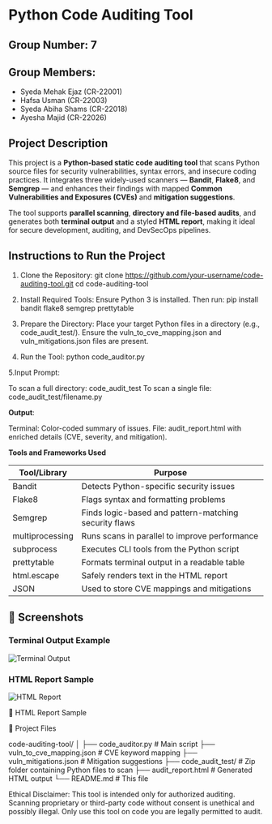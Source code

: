 #  Python Code Auditing Tool

##  Group Number: 7

##  Group Members:
- Syeda Mehak Ejaz (CR-22001)  
- Hafsa Usman (CR-22003)  
- Syeda Abiha Shams (CR-22018)  
- Ayesha Majid (CR-22026)  



##  Project Description

This project is a **Python-based static code auditing tool** that scans Python source files for security vulnerabilities, syntax errors, and insecure coding practices. It integrates three widely-used scanners — **Bandit**, **Flake8**, and **Semgrep** — and enhances their findings with mapped **Common Vulnerabilities and Exposures (CVEs)** and **mitigation suggestions**.

The tool supports **parallel scanning**, **directory and file-based audits**, and generates both **terminal output** and a styled **HTML report**, making it ideal for secure development, auditing, and DevSecOps pipelines.


##  Instructions to Run the Project
1. Clone the Repository:
git clone https://github.com/your-username/code-auditing-tool.git
cd code-auditing-tool

2. Install Required Tools:
Ensure Python 3 is installed. Then run:
pip install bandit flake8 semgrep prettytable
   
3. Prepare the Directory:
Place your target Python files in a directory (e.g., code_audit_test/).
Ensure the vuln_to_cve_mapping.json and vuln_mitigations.json files are present.

4. Run the Tool:
python code_auditor.py
   
5.Input Prompt:

To scan a full directory: code_audit_test
To scan a single file: code_audit_test/filename.py

**Output**:

Terminal: Color-coded summary of issues.
File: audit_report.html with enriched details (CVE, severity, and mitigation).

**Tools and Frameworks Used**


| Tool/Library     | Purpose                                                                |
|------------------|------------------------------------------------------------------------|
| Bandit           | Detects Python-specific security issues                                |
| Flake8           | Flags syntax and formatting problems                                   |
| Semgrep          | Finds logic-based and pattern-matching security flaws                  |
| multiprocessing  | Runs scans in parallel to improve performance                          |
| subprocess       | Executes CLI tools from the Python script                              |
| prettytable      | Formats terminal output in a readable table                            |
| html.escape      | Safely renders text in the HTML report                                 |
| JSON             | Used to store CVE mappings and mitigations                             |


## 📸 Screenshots

### Terminal Output Example  
![Terminal Output](screenshots/terminal_output.png)
         

### HTML Report Sample  
![HTML Report](screenshots/html_report.png)

📄 HTML Report Sample

📁 Project Files

code-auditing-tool/
│
├── code_auditor.py              # Main script
├── vuln_to_cve_mapping.json     # CVE keyword mapping
├── vuln_mitigations.json        # Mitigation suggestions
├── code_audit_test/             # Zip folder containing Python files to scan
├── audit_report.html            # Generated HTML output
└── README.md                    # This file

Ethical Disclaimer:
This tool is intended only for authorized auditing. Scanning proprietary or third-party code without consent is unethical and possibly illegal. Only use this tool on code you are legally permitted to audit.
